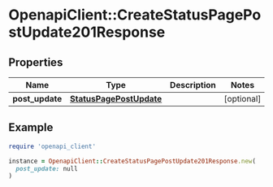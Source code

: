 # OpenapiClient::CreateStatusPagePostUpdate201Response

## Properties

| Name | Type | Description | Notes |
| ---- | ---- | ----------- | ----- |
| **post_update** | [**StatusPagePostUpdate**](StatusPagePostUpdate.md) |  | [optional] |

## Example

```ruby
require 'openapi_client'

instance = OpenapiClient::CreateStatusPagePostUpdate201Response.new(
  post_update: null
)
```

